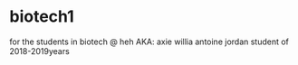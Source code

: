 # biotech1
for the students in biotech @ heh
AKA: axie willia antoine jordan student of 2018-2019years

